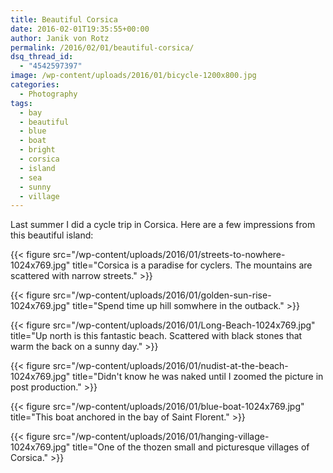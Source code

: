 ```yaml
---
title: Beautiful Corsica
date: 2016-02-01T19:35:55+00:00
author: Janik von Rotz
permalink: /2016/02/01/beautiful-corsica/
dsq_thread_id:
  - "4542597397"
image: /wp-content/uploads/2016/01/bicycle-1200x800.jpg
categories:
  - Photography
tags:
  - bay
  - beautiful
  - blue
  - boat
  - bright
  - corsica
  - island
  - sea
  - sunny
  - village
---
```

Last summer I did a cycle trip in Corsica. Here are a few impressions from this beautiful island:

{{< figure src="/wp-content/uploads/2016/01/streets-to-nowhere-1024x769.jpg" title="Corsica is a paradise for cyclers. The mountains are scattered with narrow streets." >}}

<!--more-->

{{< figure src="/wp-content/uploads/2016/01/golden-sun-rise-1024x769.jpg" title="Spend time up hill somwhere in the outback." >}}

{{< figure src="/wp-content/uploads/2016/01/Long-Beach-1024x769.jpg" title="Up north is this fantastic beach. Scattered with black stones that warm the back on a sunny day." >}}

{{< figure src="/wp-content/uploads/2016/01/nudist-at-the-beach-1024x769.jpg" title="Didn't know he was naked until I zoomed the picture in post production." >}}

{{< figure src="/wp-content/uploads/2016/01/blue-boat-1024x769.jpg" title="This boat anchored in the bay of Saint Florent." >}}

{{< figure src="/wp-content/uploads/2016/01/hanging-village-1024x769.jpg" title="One of the thozen small and picturesque villages of Corsica." >}}